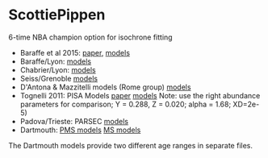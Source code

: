 # ScottiePippen
6-time NBA champion option for isochrone fitting

* Baraffe et al 2015: [paper](http://arxiv.org/abs/1503.04107), [models](http://perso.ens-lyon.fr/isabelle.baraffe/BHAC15dir/)
* Baraffe/Lyon: [models](http://perso.ens-lyon.fr/isabelle.baraffe/BCAH98_models.1)
* Chabrier/Lyon: [models](http://perso.ens-lyon.fr/isabelle.baraffe/DUSTY00_models)
* Seiss/Grenoble [models](http://www.astro.ulb.ac.be/~siess/pmwiki/pmwiki.php/WWWTools/Isochrones)
* D'Antona & Mazzitelli models (Rome group) [models](http://www.oa-roma.inaf.it/dantona/index.html#prems)
* Tognelli 2011: PISA Models [paper](http://cdsads.u-strasbg.fr/cgi-bin/nph-bib_query?2011A%26A...533A.109T&db_key=AST&nosetcookie=1) [models](http://vizier.u-strasbg.fr/viz-bin/VizieR-3?-source=J/A%2bA/533/A109/trk) Note: use the right abundance parameters for comparison; Y = 0.288, Z = 0.020; alpha = 1.68; XD=2e-5)
* Padova/Trieste: PARSEC [models](http://stev.oapd.inaf.it/cgi-bin/cmd)
* Dartmouth: [PMS models](http://stellar.dartmouth.edu/~models/fehp00afep0.html) [MS models](http://stellar.dartmouth.edu/models/grid.html)

The Dartmouth models provide two different age ranges in separate files.
